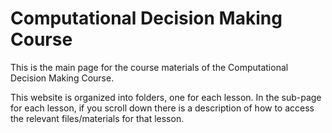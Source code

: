 # Computational Decision Making Course
This is the main page for the course materials of the Computational Decision Making Course.

This website is organized into folders, one for each lesson. In the sub-page for each lesson, if you scroll down there is a description of how to access the relevant files/materials for that lesson.